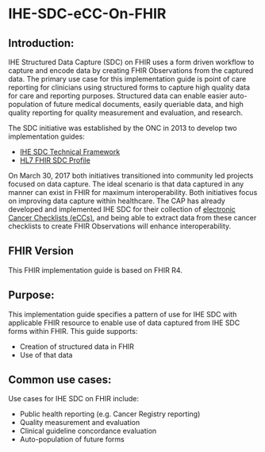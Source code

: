 # IHE-SDC-eCC-On-FHIR

## Introduction: 
IHE Structured Data Capture (SDC) on FHIR uses a form driven workflow to capture and encode data by creating FHIR Observations from the captured data. The primary use case for this implementation guide is point of care reporting for clinicians using structured forms to capture high quality data for care and reporting purposes. Structured data can enable easier auto-population of future medical documents, easily queriable data, and high quality reporting for quality measurement and evaluation, and research.

The SDC initiative was established by the ONC in 2013 to develop two implementation guides:
+   [IHE SDC Technical Framework](https://wiki.ihe.net/index.php/Structured_Data_Capture) 
+   [HL7 FHIR SDC Profile](http://hl7.org/fhir/us/sdc/)

On March 30, 2017 both initiatives transitioned into community led projects focused on data capture. The ideal scenario is that data captured in any manner can exist in FHIR for maximum interoperability.  Both initiatives focus on improving data capture within healthcare. The CAP has already developed and implemented IHE SDC for their collection of [electronic Cancer Checklists (eCCs)](https://www.cap.org/laboratory-improvement/proficiency-testing/cap-ecC), and being able to extract data from these cancer checklists to create FHIR Observations will enhance interoperability.

## FHIR Version
This FHIR implementation guide is based on FHIR R4. 

## Purpose: 
This implementation guide specifies a pattern of use for IHE SDC with applicable FHIR resource to enable use of data captured from IHE SDC forms within FHIR. 
This guide supports: 
+	Creation of structured data in FHIR
+	Use of that data 

## Common use cases: 
Use cases for IHE SDC on FHIR include: 
+	Public health reporting (e.g. Cancer Registry reporting) 
+	Quality measurement and evaluation
+	Clinical guideline concordance evaluation 
+	Auto-population of future forms